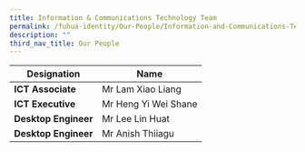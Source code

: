 ```yaml
---
title: Information & Communications Technology Team
permalink: /fuhua-identity/Our-People/Information-and-Communications-Technology-Team/
description: ""
third_nav_title: Our People
---
```

| Designation     | Name                                         |
|-----------------------|-----------------------------------------------------------|
| **ICT Associate**     | Mr Lam Xiao Liang 
| **ICT Executive** | Mr Heng Yi Wei Shane   |
| **Desktop Engineer** | Mr Lee Lin Huat  |
| **Desktop Engineer** | Mr Anish Thiiagu  |